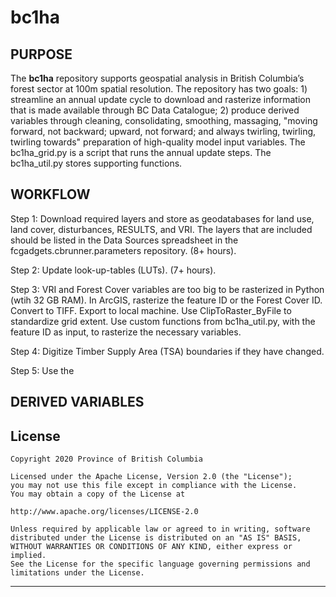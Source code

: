 # bc1ha
## PURPOSE
The **bc1ha** repository supports geospatial analysis in British Columbia’s forest sector at 100m spatial resolution. The repository has two goals: 1) streamline an annual update cycle to download and rasterize information that is made available through BC Data Catalogue; 2) produce derived variables through cleaning, consolidating, smoothing, massaging, "moving forward, not backward; upward, not forward; and always twirling, twirling, twirling towards" preparation of high-quality model input variables. The bc1ha_grid.py is a script that runs the annual update steps. The bc1ha_util.py stores supporting functions.

## WORKFLOW
Step 1: Download required layers and store as geodatabases for land use, land cover, disturbances, RESULTS, and VRI. The layers that are included should be listed in the Data Sources spreadsheet in the fcgadgets.cbrunner.parameters repository. (8+ hours).

Step 2: Update look-up-tables (LUTs). (7+ hours). 

Step 3: VRI and Forest Cover variables are too big to be rasterized in Python (wtih 32 GB RAM). In ArcGIS, rasterize the feature ID or the Forest Cover ID. Convert to TIFF. Export to local machine. Use ClipToRaster_ByFile to standardize grid extent. Use custom functions from bc1ha_util.py, with the feature ID as input, to rasterize the necessary variables.

Step 4: Digitize Timber Supply Area (TSA) boundaries if they have changed.

Step 5: Use the 

## DERIVED VARIABLES


## License

    Copyright 2020 Province of British Columbia

    Licensed under the Apache License, Version 2.0 (the "License");
    you may not use this file except in compliance with the License.
    You may obtain a copy of the License at

    http://www.apache.org/licenses/LICENSE-2.0

    Unless required by applicable law or agreed to in writing, software distributed under the License is distributed on an "AS IS" BASIS,
    WITHOUT WARRANTIES OR CONDITIONS OF ANY KIND, either express or implied.
    See the License for the specific language governing permissions and limitations under the License.

------------------------------------------------------------------------

